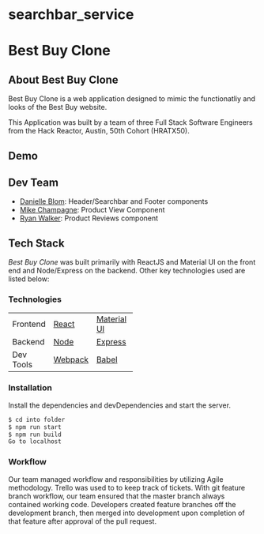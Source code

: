 # searchbar_service
# Best Buy Clone

## About Best Buy Clone
Best Buy Clone is a web application designed to mimic the functionatliy and looks of the Best Buy website.

This Application was built by a team of three Full Stack Software Engineers from the Hack Reactor, Austin, 50th Cohort (HRATX50).

## Demo



## Dev Team

  * [Danielle Blom]: Header/Searchbar and Footer components
  * [Mike Champagne]: Product View Component
  * [Ryan Walker]: Product Reviews component


## Tech Stack 
*Best Buy Clone* was built primarily with ReactJS and Material UI on the front end and Node/Express on the backend. Other key technologies used are listed below: 

### Technologies

<table style="width:50%">
  <tr>
    <td class="subheading">Frontend</td>
    <td><a href="https://reactjs.org/">React</a></td>
    <td><a href="https://material-ui.com/">Material UI</a></td>
  </tr>
  <tr rowspan="2">
    <td class="subheading">Backend</td>
    <td><a href="http://nodejs.org">Node</a></td> 
    <td><a href="http://expressjs.com">Express</a></td>
    <td><a href="https://www.mongodb.com">MongoDB</a></td>
    <td><a href="https://mongoosejs.com/">Mongoose</a></td>
  </tr>
  <tr>
      <td class="subheading">Dev Tools</td>
      <td><a href="https://webpack.js.org/">Webpack</a></td>
      <td><a href="https://babeljs.io/">Babel</a></td>
      <td><a href="https://www.npmjs.com/">NPM</a></td>
    </tr>
</table>

### Installation
Install the dependencies and devDependencies and start the server.

```sh
$ cd into folder
$ npm run start
$ npm run build
Go to localhost
```

### Workflow
Our team managed workflow and responsibilities by utilizing Agile methodology. Trello was used to to keep track of tickets. With git feature branch workflow, our team ensured that the master branch always contained working code. Developers created feature branches off the development branch, then merged into development upon completion of that feature after approval of the pull request.

[//]: # (These are reference links used in the body of this note and get stripped out when the markdown processor does its job. There is no need to format nicely because it shouldn't be seen. Thanks SO - http://stackoverflow.com/questions/4823468/store-comments-in-markdown-syntax)


   [Danielle Blom]: <https://github.com/dlblom>
   [Mike Champagne]: <https://github.com/GeauxDrum>
   [Ryan Walker]: <https://github.com/jryanwalker93>

